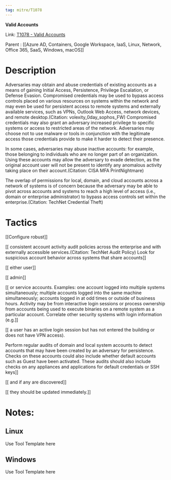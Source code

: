 ```yaml
---
tag: mitre/T1078
---
```


**Valid Accounts**

Link: [T1078 - Valid Accounts](https://attack.mitre.org/techniques/T1078)

Parent : [[Azure AD, Containers, Google Workspace, IaaS, Linux, Network, Office 365, SaaS, Windows, macOS]]


# Description

Adversaries may obtain and abuse credentials of existing accounts as a means of gaining Initial Access, Persistence, Privilege Escalation, or Defense Evasion. Compromised credentials may be used to bypass access controls placed on various resources on systems within the network and may even be used for persistent access to remote systems and externally available services, such as VPNs, Outlook Web Access, network devices, and remote desktop.(Citation: volexity_0day_sophos_FW) Compromised credentials may also grant an adversary increased privilege to specific systems or access to restricted areas of the network. Adversaries may choose not to use malware or tools in conjunction with the legitimate access those credentials provide to make it harder to detect their presence.

In some cases, adversaries may abuse inactive accounts: for example, those belonging to individuals who are no longer part of an organization. Using these accounts may allow the adversary to evade detection, as the original account user will not be present to identify any anomalous activity taking place on their account.(Citation: CISA MFA PrintNightmare)

The overlap of permissions for local, domain, and cloud accounts across a network of systems is of concern because the adversary may be able to pivot across accounts and systems to reach a high level of access (i.e., domain or enterprise administrator) to bypass access controls set within the enterprise.(Citation: TechNet Credential Theft)

# Tactics


[[Configure robust]]

[[ consistent account activity audit policies across the enterprise and with externally accessible services.(Citation: TechNet Audit Policy) Look for suspicious account behavior across systems that share accounts]]

[[ either user]]

[[ admin]]

[[ or service accounts. Examples: one account logged into multiple systems simultaneously; multiple accounts logged into the same machine simultaneously; accounts logged in at odd times or outside of business hours. Activity may be from interactive login sessions or process ownership from accounts being used to execute binaries on a remote system as a particular account. Correlate other security systems with login information (e.g.]]

[[ a user has an active login session but has not entered the building or does not have VPN access).

Perform regular audits of domain and local system accounts to detect accounts that may have been created by an adversary for persistence. Checks on these accounts could also include whether default accounts such as Guest have been activated. These audits should also include checks on any appliances and applications for default credentials or SSH keys]]

[[ and if any are discovered]]

[[ they should be updated immediately.]]


# Notes:

## Linux

Use Tool Template here

## Windows

Use Tool Template here